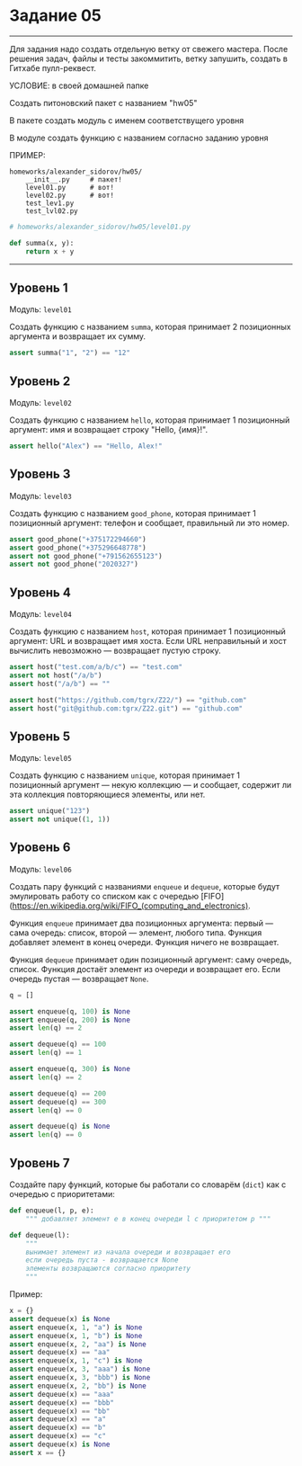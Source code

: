 # Задание 05

---

Для задания надо создать отдельную ветку от свежего мастера.
После решения задач, файлы и тесты закоммитить,
ветку запушить, создать в Гитхабе пулл-реквест.

УСЛОВИЕ: в своей домашней папке

Создать питоновский пакет с названием "hw05"

В пакете создать модуль с именем соответствущего уровня

В модуле создать функцию с названием согласно заданию уровня

ПРИМЕР:

```
homeworks/alexander_sidorov/hw05/
    __init__.py     # пакет!
    level01.py      # вот!
    level02.py      # вот!
    test_lev1.py
    test_lvl02.py
```

```python
# homeworks/alexander_sidorov/hw05/level01.py

def summa(x, y):
    return x + y
```

---


## Уровень 1

Модуль: `level01`

Создать функцию c названием `summa`,
которая принимает 2 позиционных аргумента
и возвращает их сумму.

```python
assert summa("1", "2") == "12"
```


## Уровень 2

Модуль: `level02`

Создать функцию c названием `hello`,
которая принимает 1 позиционный аргумент: имя
и возвращает строку "Hello, {имя}!".

```python
assert hello("Alex") == "Hello, Alex!"
```


## Уровень 3

Модуль: `level03`

Создать функцию c названием `good_phone`,
которая принимает 1 позиционный аргумент: телефон
и сообщает, правильный ли это номер.

```python
assert good_phone("+375172294660")
assert good_phone("+375296648778")
assert not good_phone("+791562655123")
assert not good_phone("2020327")
```


## Уровень 4

Модуль: `level04`

Создать функцию c названием `host`,
которая принимает 1 позиционный аргумент: URL
и возвращает имя хоста. Если URL неправильный
и хост вычислить невозможно — возвращает пустую строку.

```python
assert host("test.com/a/b/c") == "test.com"
assert not host("/a/b")
assert host("/a/b") == ""

assert host("https://github.com/tgrx/Z22/") == "github.com"
assert host("git@github.com:tgrx/Z22.git") == "github.com"
```


## Уровень 5

Модуль: `level05`

Создать функцию c названием `unique`,
которая принимает 1 позиционный аргумент — некую коллекцию —
и сообщает,
содержит ли эта коллекция
повторяющиеся элементы,
или нет.

```python
assert unique("123")
assert not unique((1, 1))
```


## Уровень 6

Модуль: `level06`

Создать пару функций с названиями `enqueue` и `dequeue`,
которые будут эмулировать работу со списком как с очередью [FIFO](https://en.wikipedia.org/wiki/FIFO_(computing_and_electronics). 

Функция `enqueue` принимает два позиционных аргумента:
первый — сама очередь: список, второй — элемент, любого типа.
Функция добавляет элемент в конец очереди.
Функция ничего не возвращает.

Функция `dequeue` принимает один позиционный аргумент: саму очередь, список.
Функция достаёт элемент из очереди и возвращает его.
Если очередь пустая — возвращает `None`.

```python
q = []

assert enqueue(q, 100) is None
assert enqueue(q, 200) is None
assert len(q) == 2

assert dequeue(q) == 100
assert len(q) == 1

assert enqueue(q, 300) is None
assert len(q) == 2

assert dequeue(q) == 200
assert dequeue(q) == 300
assert len(q) == 0

assert dequeue(q) is None
assert len(q) == 0
```


## Уровень 7

Создайте пару функций,
которые бы работали со словарём (`dict`)
как с очередью с приоритетами:

```python
def enqueue(l, p, e):
    """ добавляет элемент e в конец очереди l с приоритетом p """

def dequeue(l):
    """
    вынимает элемент из начала очереди и возвращает его
    если очередь пуста - возвращается None
    элементы возвращаются согласно приоритету
    """
```

Пример:

```python
x = {}
assert dequeue(x) is None
assert enqueue(x, 1, "a") is None
assert enqueue(x, 1, "b") is None
assert enqueue(x, 2, "aa") is None
assert dequeue(x) == "aa"
assert enqueue(x, 1, "c") is None
assert enqueue(x, 3, "aaa") is None
assert enqueue(x, 3, "bbb") is None
assert enqueue(x, 2, "bb") is None
assert dequeue(x) == "aaa"
assert dequeue(x) == "bbb"
assert dequeue(x) == "bb"
assert dequeue(x) == "a"
assert dequeue(x) == "b"
assert dequeue(x) == "c"
assert dequeue(x) is None
assert x == {}
```
